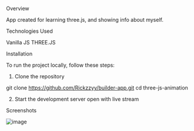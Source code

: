 
Overview

App created for learning three.js, and showing info about myself.

Technologies Used

Vanilla JS
THREE.JS

Installation

To run the project locally, follow these steps:

1. Clone the repository

git clone https://github.com/Rickzzyy/builder-app.git
cd three-js-animation

2. Start the development server
open with live stream


Screenshots

![image](https://github.com/user-attachments/assets/a88209ff-5d6b-40da-b445-23749985332b)
